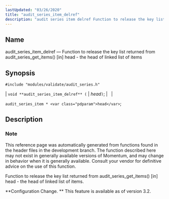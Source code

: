 ```yaml
---
lastUpdated: "03/26/2020"
title: "audit_series_item_delref"
description: "audit series item delref Function to release the key list returned from audit series get items in head the head of linked list of items void audit series item delref head audit series item head This reference page was automatically generated from functions found in the header files in the..."
---
```


<a name="apis.audit_series_item_delref"></a> 
## Name

audit_series_item_delref — Function to release the key list returned from audit_series_get_items() [in] head - the head of linked list of items

## Synopsis

`#include "modules/validate/audit_series.h"`

| `void **audit_series_item_delref** (` | <var class="pdparam">head</var>`)`; |   |

`audit_series_item * <var class="pdparam">head</var>`;<a name="idp47241888"></a> 
## Description

### Note

This reference page was automatically generated from functions found in the header files in the development branch. The function described here may not exist in generally available versions of Momentum, and may change in behavior when it is generally available. Consult your vendor for definitive advice on the use of this function.

Function to release the key list returned from audit_series_get_items() [in] head - the head of linked list of items.

**Configuration Change. ** This feature is available as of version 3.2.